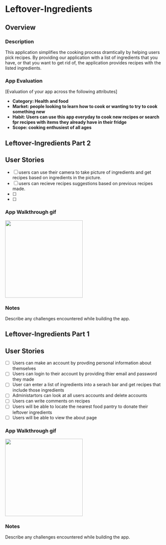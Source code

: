 # Leftover-Ingredients

## Overview
### Description 
  This application simplifies the cooking process dramtically by helping users pick recipes. By providing our application with a list of ingredients that you have, or that you want to get rid of, the application provides recipes with the listed ingredients. 
  

### App Evaluation 
[Evaluation of your app across the following attributes]
- **Category: Health and food**
- **Market: people looking to learn how to cook or wanting to try to cook something new**
- **Habit: Users can use this app everyday to cook new recipes or search fpr recipes with items they already have in their fridge**
- **Scope: cooking enthusiest of all ages**

## Leftover-Ingredients Part 2

## User Stories
- [ ] users can use their camera to take picture of ingredients and get recipes based on ingredients in the picture.
- [ ] users can recieve recipes suggestions based on previous recipes made.
- [ ]  
- [ ]

### App Walkthrough gif

<img src="FILENAME" width=250><br>

### Notes
Describe any challenges encountered while building the app.

## Leftover-Ingredients Part 1 

## User Stories
- [ ] Users can make an account by provding personal information about themselves
- [ ] Users can login to their account by providing thier email and password they made
- [ ] User can enter a list of ingredients into a serach bar and get recipes that include those ingredients  
- [ ] Administartors can look at all users accounts and delete accounts
- [ ] Users can write comments on recipes
- [ ] Users will be able to locate the nearest food pantry to donate their leftover ingredients
- [ ] Users will be able to view the about page                      

### App Walkthrough gif 

<img src="FILENAME" width=250><br>

### Notes
Describe any challenges encountered while building the app.
